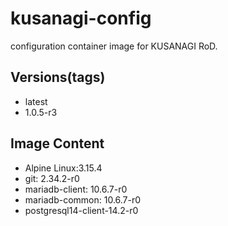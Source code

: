 # kusanagi-config

configuration container image for KUSANAGI RoD.

## Versions(tags)
- latest
- 1.0.5-r3

## Image Content
- Alpine Linux:3.15.4
- git: 2.34.2-r0
- mariadb-client: 10.6.7-r0
- mariadb-common: 10.6.7-r0
- postgresql14-client-14.2-r0

